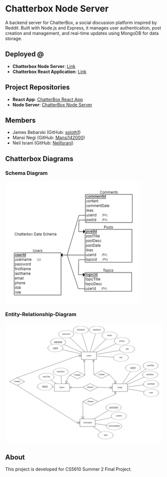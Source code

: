 # Chatterbox Node Server
A backend server for ChatterBox, a social discussion platform inspired by Reddit. Built with Node.js and Express, it manages user authentication, post creation and management, and real-time updates using MongoDB for data storage.

## Deployed @
- **Chatterbox Node Server**: [Link](https://chatterbox-node-server.onrender.com)
- **Chatterbox React Application**: [Link](https://chatterbox-react-app.netlify.app/)

## Project Repositories

- **React App**: [ChatterBox React App](https://github.com/your-org/chatterbox-react-app)
- **Node Server**: [ChatterBox Node Server](https://github.com/your-org/chatterbox-node-server)

## Members

- James Bebarski (GitHub: [ssloth1](https://github.com/ssloth1))
- Mansi Negi (GitHub: [Mansi142000](https://github.com/Mansi142000))
- Neil Israni (GitHub: [NeilIsrani](https://github.com/NeilIsrani))

## Chatterbox Diagrams
### Schema Diagram
![Schema Diagram](https://github.com/ssloth1/chatterbox-node-server/blob/main/wiki/relational-schema.png)
### Entity-Relationship-Diagram
![Entity-Relationship-Diagram](https://github.com/ssloth1/chatterbox-node-server/blob/main/wiki/entity-relationship-diagram.png)

## About

This project is developed for CS5610 Summer 2 Final Project.
